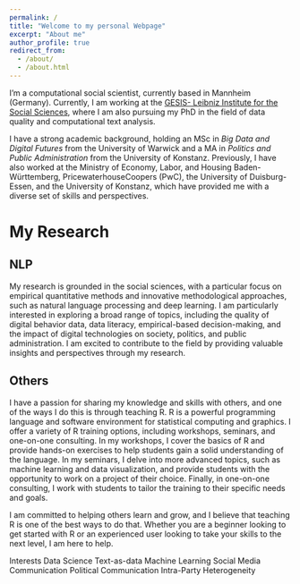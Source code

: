 ```yaml
---
permalink: /
title: "Welcome to my personal Webpage"
excerpt: "About me"
author_profile: true
redirect_from: 
  - /about/
  - /about.html
---
```


I’m a computational social scientist, currently based in Mannheim (Germany). Currently, I am working at the [GESIS- Leibniz Institute for the Social Sciences](https://www.gesis.org/home), where I am also pursuing my PhD in the field of data quality and computational text analysis.

I have a strong academic background, holding an MSc in <i>Big Data and Digital Futures</i> from the University of Warwick and a MA in <i>Politics and Public Administration</i> from the University of Konstanz. Previously, I have also worked at the Ministry of Economy, Labor, and Housing Baden-Württemberg, PricewaterhouseCoopers (PwC), the University of Duisburg-Essen, and the University of Konstanz, which have provided me with a diverse set of skills and perspectives.

# My Research

## NLP 

My research is grounded in the social sciences, with a particular focus on empirical quantitative methods and innovative methodological approaches, such as natural language processing and deep learning. I am particularly interested in exploring a broad range of topics, including the quality of digital behavior data, data literacy, empirical-based decision-making, and the impact of digital technologies on society, politics, and public administration. I am excited to contribute to the field by providing valuable insights and perspectives through my research.

## Others

I have a passion for sharing my knowledge and skills with others, and one of the ways I do this is through teaching R. R is a powerful programming language and software environment for statistical computing and graphics. 
I offer a variety of R training options, including workshops, seminars, and one-on-one consulting. In my workshops, I cover the basics of R and provide hands-on exercises to help students gain a solid understanding of the language. In my seminars, I delve into more advanced topics, such as machine learning and data visualization, and provide students with the opportunity to work on a project of their choice. Finally, in one-on-one consulting, I work with students to tailor the training to their specific needs and goals.

I am committed to helping others learn and grow, and I believe that teaching R is one of the best ways to do that. Whether you are a beginner looking to get started with R or an experienced user looking to take your skills to the next level, I am here to help.

Interests
Data Science
Text-as-data
Machine Learning
Social Media Communication
Political Communication
Intra-Party Heterogeneity